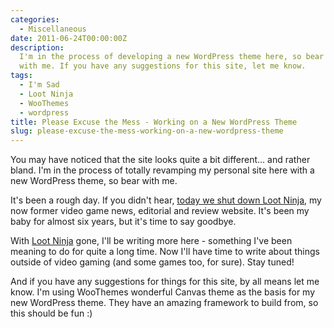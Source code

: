 ```yaml
---
categories:
  - Miscellaneous
date: 2011-06-24T00:00:00Z
description:
  I'm in the process of developing a new WordPress theme here, so bear
  with me. If you have any suggestions for this site, let me know.
tags:
  - I'm Sad
  - Loot Ninja
  - WooThemes
  - wordpress
title: Please Excuse the Mess - Working on a New WordPress Theme
slug: please-excuse-the-mess-working-on-a-new-wordpress-theme
---
```


You may have noticed that the site looks quite a bit different... and rather bland. I'm in the process of totally revamping my personal site here with a new WordPress theme, so bear with me.

It's been a rough day. If you didn't hear, [today we shut down Loot Ninja][lootninja-final], my now former video game news, editorial and review website. It's been my baby for almost six years, but it's time to say goodbye.

With [Loot Ninja][lootninja] gone, I'll be writing more here - something I've been meaning to do for quite a long time. Now I'll have time to write about things outside of video gaming (and some games too, for sure). Stay tuned!

And if you have any suggestions for things for this site, by all means let me know. I'm using WooThemes wonderful Canvas theme as the basis for my new WordPress theme. They have an amazing framework to build from, so this should be fun :)

[lootninja-final]: http://loot-ninja.com/2011/06/24/goodbye-from-loot-ninja-our-last-entry/
[lootninja]: http://loot-ninja.com
